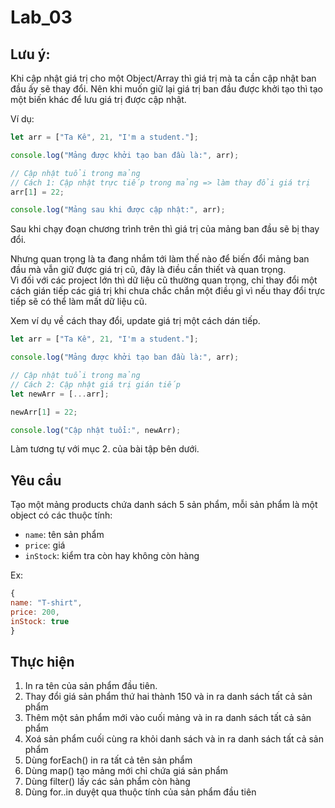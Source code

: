 # Lab_03

## Lưu ý:

Khi cập nhật giá trị cho một Object/Array thì giá trị mà ta cần cập nhật ban đầu ấy sẽ thay đổi. Nên khi muốn giữ lại giá trị ban đầu được khởi tạo thì tạo một biến khác để lưu giá trị được cập nhật.

Ví dụ:

```js
let arr = ["Ta Kê", 21, "I'm a student."];

console.log("Mảng được khởi tạo ban đầu là:", arr);

// Cập nhật tuổi trong mảng
// Cách 1: Cập nhật trực tiếp trong mảng => làm thay đổi giá trị
arr[1] = 22;

console.log("Mảng sau khi được cập nhật:", arr);
```

Sau khi chạy đoạn chương trình trên thì giá trị của mảng ban đầu sẽ bị thay đổi.

Nhưng quan trọng là ta đang nhắm tới làm thế nào để biến đổi mảng ban đầu mà vẫn giữ được giá trị cũ, đây là điều cần thiết và quan trọng.  
Vì đối với các project lớn thì dữ liệu cũ thường quan trọng, chỉ thay đổi một cách gián tiếp các giá trị khi chưa chắc chắn một điều gì vì nếu thay đổi trực tiếp sẽ có thể làm mất dữ liệu cũ.

Xem ví dụ về cách thay đổi, update giá trị một cách dán tiếp.

```js
let arr = ["Ta Kê", 21, "I'm a student."];

console.log("Mảng được khởi tạo ban đầu là:", arr);

// Cập nhật tuổi trong mảng
// Cách 2: Cập nhật giá trị gián tiếp
let newArr = [...arr];

newArr[1] = 22;

console.log("Cập nhật tuổi:", newArr);
```

Làm tương tự với mục 2. của bài tập bên dưới.

## Yêu cầu

Tạo một mảng products chứa danh sách 5 sản phẩm, mỗi sản phẩm là một object có các thuộc tính:

- `name`: tên sản phẩm
- `price`: giá
- `inStock`: kiểm tra còn hay không còn hàng

Ex:

```js
{
name: "T-shirt",
price: 200,
inStock: true
}
```

## Thực hiện

1. In ra tên của sản phẩm đầu tiên.
2. Thay đổi giá sản phẩm thứ hai thành 150 và in ra danh sách tất cả sản phẩm
3. Thêm một sản phẩm mới vào cuối mảng và in ra danh sách tất cả sản phẩm
4. Xoá sản phẩm cuối cùng ra khỏi danh sách và in ra danh sách tất cả sản phẩm
5. Dùng forEach() in ra tất cả tên sản phẩm
6. Dùng map() tạo mảng mới chỉ chứa giá sản phẩm
7. Dùng filter() lấy các sản phẩm còn hàng
8. Dùng for..in duyệt qua thuộc tính của sản phẩm đầu tiên
